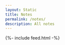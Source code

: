 ```yaml
---
layout: Static
title: Notes
permalink: /notes/
description: All notes
---
```

{%- include feed.html -%}